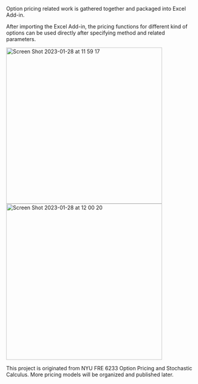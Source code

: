 Option pricing related work is gathered together and packaged into Excel Add-in. 

After importing the Excel Add-in, the pricing functions for different kind of options can be used directly after specifying method and related parameters. 

<img width="419" alt="Screen Shot 2023-01-28 at 11 59 17" src="https://user-images.githubusercontent.com/51311870/215291103-e8a91895-b59f-4f3d-886e-fcd5b1b1350c.png"> <img width="419" alt="Screen Shot 2023-01-28 at 12 00 20" src="https://user-images.githubusercontent.com/51311870/215291202-681561a1-d327-4ace-ad5d-6276febd27ec.png">


This project is originated from NYU FRE 6233 Option Pricing and Stochastic Calculus. More pricing models will be organized and published later. 

